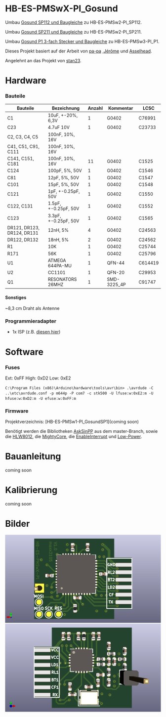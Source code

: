 # HB-ES-PMSwX-Pl_Gosund
Umbau [Gosund SP112 und Baugleiche](https://gosund-deutschland.de/Gosund-SP112-Zwischenstecker-mit-2-x-USB-Typ-F-Schuko-WiFi) zu HB-ES-PMSw2-Pl_SP112.

Umbau [Gosund SP211 und Baugleiche](https://de.gosund.com/products/gosund%E2%84%A2-smart-wlan-steckdose-sp211?spm=..product.header_1.1&spm_prev=..collection.collection_detail_1.1) zu HB-ES-PMSw2-Pl_SP211.

Umbau [Gosund P1 3-fach Stecker und Baugleiche](https://de.gosund.com/products/gosund%E2%84%A2-smart-wlan-steckdosenleiste-p1?spm=..collection.collection_detail_1.1&spm_prev=..collection.header_1.1) zu HB-ES-PMSw3-Pl_P1.

Dieses Projekt basiert auf der Arbeit von [pa-pa](https://github.com/pa-pa/AskSinPP) ,[Jérôme](https://github.com/jp112sdl/Beispiel_AskSinPP) und [Asselhead](https://github.com/Asselhead/Arduino-Pro-Mini-RF).

Angelehnt an das Projekt von [stan23](https://github.com/stan23/HM-ES-PMSw1-Pl_GosundSP1).


# Hardware

### Bauteile

Bauteile                   | Bezeichnung          | Anzahl | Kommentar   | LCSC   |
-------------------------- | -------------------- | ------ | ----------- | ------ |
C1                         | 10uF, +-20%, 6,3V    |   1    | G0402       | C76991 |
C23                        | 4.7uF 10V            |   1    | G0402       | C23733 |
C2, C3, C4, C5             | 100nF, 10%, 16V      |        |             |        |
C41, C51, C91, C111        | 100nF, 10%, 16V      |        |             |        |
C141, C151, C181           | 100nF, 10%, 16V      |   11   | G0402       | C1525  |
C124                       | 100pF, 5%, 50V       |   1    | G0402       | C1546  |
C81                        | 12pF, 5%, 50V        |   1    | G0402       | C1547  |
C101                       | 15pF, 5%, 50V        |   1    | G0402       | C1548  |
C121                       | 1pF, +-0.25pF, 50V   |   1    | G0402       | C1550  |
C122, C131                 | 1.5pF, +-0.25pF, 50V |   1    | G0402       | C1552  |
C123                       | 3.3pF, +-0.25pF, 50V |   1    | G0402       | C1565  |
DR121, DR123, DR124, DR131 | 12nH, 5%             |   4    | G0402       | C24563 |
DR122, DR132               | 18nH, 5%             |   2    | G0402       | C24562 |
R1                         | 10K                  |   1    | G0402       | C25744 |
R171                       | 56K                  |   1    | G0402       | C25796 |
U1                         | ATMEGA 644PA-MU      |   1    | QFN-44      | C614419|
U2                         | CC1101               |   1    | QFN-20      | C29953 |
Q1                         | RESONATORS 26MHZ     |   1    | SMD-3225_4P | C91747 |



#### Sonstiges

~8,3 cm Draht als Antenne

### Programmieradapter
- 1x ISP (z.B. [diesen hier](https://www.diamex.de/dxshop/USB-ISP-Programmer-fuer-Atmel-AVR-Rev2))


# Software

### Fuses
Ext:  0xFF
High: 0xD2
Low:  0xE2

`C:\Program Files (x86)\Arduino\hardware\tools\avr\bin> .\avrdude -C ..\etc\avrdude.conf -p m644p -P com7 -c stk500 -U lfuse:w:0xE2:m -U hfuse:w:0xD2:m -U efuse:w:0xFF:m`


### Firmware

Projektverzeichnis: [HB-ES-PMSw1-Pl_GosundSP1](coming soon)

Benötigt werden die Bibliotheken [AskSinPP](https://github.com/pa-pa/AskSinPP) aus dem master-Branch, sowie die [HLW8012](https://github.com/xoseperez/hlw8012), die [MightyCore](https://github.com/MCUdude/MightyCore), die [EnableInterrupt](https://github.com/GreyGnome/EnableInterrupt) und [Low-Power](https://github.com/rocketscream/Low-Power).


# Bauanleitung

coming soon


# Kalibrierung

coming soon


# Bilder
![Vorderseite](https://github.com/maxx3105/HB-ES-PMSwX-Pl_Gosund/blob/main/HB-ES-PMSwX-Pl_Gosund_Top.png)
![Rückseite](https://github.com/maxx3105/HB-ES-PMSwX-Pl_Gosund/blob/main/HB-ES-PMSwX-Pl_Gosund_Bottom.png)
